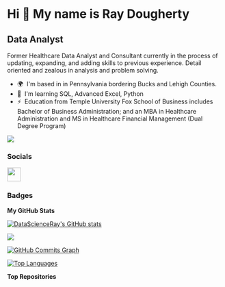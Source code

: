 Hi 👋 My name is Ray Dougherty
==============================

Data Analyst
------------

Former Healthcare Data Analyst and Consultant currently in the process of updating, expanding, and adding skills to previous experience. Detail oriented and zealous in analysis and problem solving.

* 🌍  I'm based in in Pennsylvania bordering Bucks and Lehigh Counties.
* 🧠  I'm learning SQL, Advanced Excel, Python
* ⚡  Education from Temple University Fox School of Business includes Bachelor of Business Administration; and an MBA in Healthcare Administration and MS in Healthcare Financial Management (Dual Degree Program)

<a href="https://www.github.com/DataScienceRay" target="_blank" rel="noreferrer"><img
src="https://img.shields.io/github/followers/DataScienceRay?logo=github&style=for-the-badge&color=0891b2&labelColor=1c1917" /></a>

### Socials

<p align="left"> <a href="https://www.github.com/DataScienceRay" target="_blank" rel="noreferrer"> <picture> <source media="(prefers-color-scheme: dark)" srcset="https://raw.githubusercontent.com/danielcranney/readme-generator/main/public/icons/socials/github-dark.svg" /> <source media="(prefers-color-scheme: light)" srcset="https://raw.githubusercontent.com/danielcranney/readme-generator/main/public/icons/socials/github.svg" /> <img src="https://raw.githubusercontent.com/danielcranney/readme-generator/main/public/icons/socials/github.svg" width="32" height="32" /> </picture> </a></p>

### Badges

<b>My GitHub Stats</b>

<a href="http://www.github.com/DataScienceRay"><img src="https://github-readme-stats.vercel.app/api?username=DataScienceRay&show_icons=true&hide=&count_private=true&title_color=0891b2&text_color=ffffff&icon_color=0891b2&bg_color=1c1917&hide_border=true&show_icons=true" alt="DataScienceRay's GitHub stats" /></a>

<a href="http://www.github.com/DataScienceRay"><img src="https://github-readme-streak-stats.herokuapp.com/?user=DataScienceRay&stroke=ffffff&background=1c1917&ring=0891b2&fire=0891b2&currStreakNum=ffffff&currStreakLabel=0891b2&sideNums=ffffff&sideLabels=ffffff&dates=ffffff&hide_border=true" /></a>

<a href="http://www.github.com/DataScienceRay"><img src="https://github-readme-activity-graph.cyclic.app/graph?username=DataScienceRay&bg_color=1c1917&color=ffffff&line=0891b2&point=ffffff&area_color=1c1917&area=true&hide_border=true&custom_title=GitHub%20Commits%20Graph" alt="GitHub Commits Graph" /></a>

<a href="https://github.com/DataScienceRay" align="left"><img src="https://github-readme-stats.vercel.app/api/top-langs/?username=DataScienceRay&langs_count=10&title_color=0891b2&text_color=ffffff&icon_color=0891b2&bg_color=1c1917&hide_border=true&locale=en&custom_title=Top%20%Languages" alt="Top Languages" /></a>

<b>Top Repositories</b>

<div width="100%" align="center"></div><br /><br /><br /><br /><br /><br /><br />
